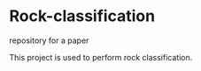 # Rock-classification
repository for a paper

This project is used to perform rock classification. 
